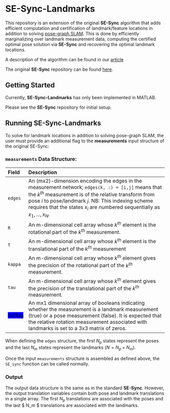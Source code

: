 
# SE-Sync-Landmarks

This repository is an extension of the original **SE-Sync** algorithm that adds efficient computation and certification of landmark/feature locations in addition to solving [pose-graph SLAM](http://domino.informatik.uni-freiburg.de/teaching/ws11/robotics2/pdfs/ls-slam-tutorial.pdf). This is done by efficiently marginalizing over landmark measurement data, computing the certified optimal pose solution via **SE-Sync** and recovering the optimal landmark locations.

A description of the algorithm can be found in our [article](https://arxiv.org/abs/2206.12961)

The original **SE-Sync** repository can be found [here](https://github.com/david-m-rosen/SE-Sync).

## Getting Started

Currently, **SE-Sync-Landmarks** has only been implemented in MATLAB. 

Please see the **SE-Sync** repository for initial setup.

## Running SE-Sync-Landmarks

To solve for landmark locations in addition to solving pose-graph SLAM, the user must provide an additional flag to the **measurements** input structure of the original SE-Sync:

### ``measurements`` Data Structure:

| Field | Description |
|:---- | :---- |
|``edges`` | An (mx2)-dimension encoding the edges in the measurement network; ```edges(k, :) = [i,j]``` means that the $k^{th}$ measurement is of the relative transform from pose $i$ to pose/landmark $j$.  NB:  This indexing scheme requires that the states $x_i$ are numbered sequentially as $x_1, ..., x_{N}$.|
| ``R`` |  An m-dimensional cell array whose $k^{th}$ element is the rotational part of the $k^{th}$ measurement.|
| ``t`` |  An m-dimensional cell array whose $k^{th}$ element is the translational part of the $k^{th}$ measurement
| ``kappa`` | An m-dimensional cell array whose $k^{th}$ element gives the precision of the rotational part of the $k^{th}$ measurement. |
| ``tau`` |  An m-dimensional cell array whose $k^{th}$ element gives the precision of the translational part of the $k^{th}$ measurement.|
| <mark style="background:blue"> `` lmFlag `` </mark> | An mx1 dimensional array of booleans indicating whether the measurement is a landmark measurement (true) or a pose measurement (false). It is expected that the relative rotation measurement associated with landmarks is set to a 3x3 matrix of zeros.|

When defining the ``edges`` structure, the first $N_p$ states represent the poses and the last $N_m$ states represent the landmarks $(N = N_p + N_m )$. 

Once the input ``measurements`` structure is assembled as defined above, the ``SE_sync`` function can be called normally.

### Output

The output data structure is the same as in the standard **SE-Sync**. However, the output translation variables contain both pose and landmark translations in a single array. The first $N_p$ translations are associated with the poses and the last $ N_m $ translations are associated with the landmarks. 
